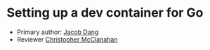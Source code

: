 # Setting up a dev container for Go

* Primary author: [Jacob Dang](https://github.com/jacobdang207)
* Reviewer [Christopher McClanahan](https://github.com/chrmccl)
